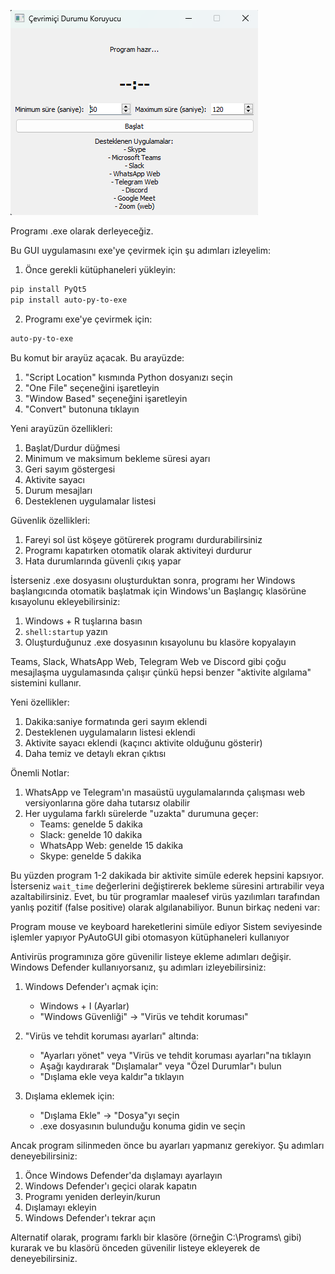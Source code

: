![online](https://raw.githubusercontent.com/0kan87/online/refs/heads/main/screenshot.png)

Programı .exe olarak derleyeceğiz. 

Bu GUI uygulamasını exe'ye çevirmek için şu adımları izleyelim:

1. Önce gerekli kütüphaneleri yükleyin:
```bash
pip install PyQt5
pip install auto-py-to-exe
```

2. Programı exe'ye çevirmek için:
```bash
auto-py-to-exe
```

Bu komut bir arayüz açacak. Bu arayüzde:
1. "Script Location" kısmında Python dosyanızı seçin
2. "One File" seçeneğini işaretleyin
3. "Window Based" seçeneğini işaretleyin
4. "Convert" butonuna tıklayın

Yeni arayüzün özellikleri:
1. Başlat/Durdur düğmesi
2. Minimum ve maksimum bekleme süresi ayarı
3. Geri sayım göstergesi
4. Aktivite sayacı
5. Durum mesajları
6. Desteklenen uygulamalar listesi

Güvenlik özellikleri:
1. Fareyi sol üst köşeye götürerek programı durdurabilirsiniz
2. Programı kapatırken otomatik olarak aktiviteyi durdurur
3. Hata durumlarında güvenli çıkış yapar

İsterseniz .exe dosyasını oluşturduktan sonra, programı her Windows başlangıcında otomatik başlatmak için Windows'un Başlangıç klasörüne kısayolunu ekleyebilirsiniz:
1. Windows + R tuşlarına basın
2. `shell:startup` yazın
3. Oluşturduğunuz .exe dosyasının kısayolunu bu klasöre kopyalayın

Teams, Slack, WhatsApp Web, Telegram Web ve Discord gibi çoğu mesajlaşma uygulamasında çalışır çünkü hepsi benzer "aktivite algılama" sistemini kullanır.


Yeni özellikler:
1. Dakika:saniye formatında geri sayım eklendi
2. Desteklenen uygulamaların listesi eklendi
3. Aktivite sayacı eklendi (kaçıncı aktivite olduğunu gösterir)
4. Daha temiz ve detaylı ekran çıktısı

Önemli Notlar:
1. WhatsApp ve Telegram'ın masaüstü uygulamalarında çalışması web versiyonlarına göre daha tutarsız olabilir
2. Her uygulama farklı sürelerde "uzakta" durumuna geçer:
   - Teams: genelde 5 dakika
   - Slack: genelde 10 dakika
   - WhatsApp Web: genelde 15 dakika
   - Skype: genelde 5 dakika

Bu yüzden program 1-2 dakikada bir aktivite simüle ederek hepsini kapsıyor. İsterseniz `wait_time` değerlerini değiştirerek bekleme süresini artırabilir veya azaltabilirsiniz.
Evet, bu tür programlar maalesef virüs yazılımları tarafından yanlış pozitif (false positive) olarak algılanabiliyor. Bunun birkaç nedeni var:

Program mouse ve keyboard hareketlerini simüle ediyor
Sistem seviyesinde işlemler yapıyor
PyAutoGUI gibi otomasyon kütüphaneleri kullanıyor

Antivirüs programınıza göre güvenilir listeye ekleme adımları değişir. Windows Defender kullanıyorsanız, şu adımları izleyebilirsiniz:

1. Windows Defender'ı açmak için:
   - Windows + I (Ayarlar)
   - "Windows Güvenliği" -> "Virüs ve tehdit koruması"

2. "Virüs ve tehdit koruması ayarları" altında:
   - "Ayarları yönet" veya "Virüs ve tehdit koruması ayarları"na tıklayın
   - Aşağı kaydırarak "Dışlamalar" veya "Özel Durumlar"ı bulun
   - "Dışlama ekle veya kaldır"a tıklayın

3. Dışlama eklemek için:
   - "Dışlama Ekle" -> "Dosya"yı seçin
   - .exe dosyasının bulunduğu konuma gidin ve seçin

Ancak program silinmeden önce bu ayarları yapmanız gerekiyor. Şu adımları deneyebilirsiniz:

1. Önce Windows Defender'da dışlamayı ayarlayın
2. Windows Defender'ı geçici olarak kapatın
3. Programı yeniden derleyin/kurun
4. Dışlamayı ekleyin
5. Windows Defender'ı tekrar açın

Alternatif olarak, programı farklı bir klasöre (örneğin C:\Programs\ gibi) kurarak ve bu klasörü önceden güvenilir listeye ekleyerek de deneyebilirsiniz.
